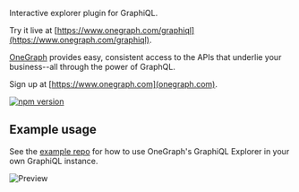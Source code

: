 Interactive explorer plugin for GraphiQL.

Try it live at [https://www.onegraph.com/graphiql](https://www.onegraph.com/graphiql).

[OneGraph](https://www.onegraph.com) provides easy, consistent access to the APIs that underlie your business--all through the power of GraphQL.

Sign up at [https://www.onegraph.com](onegraph.com).

[![npm version](http://img.shields.io/npm/v/graphiql-explorer.svg?style=flat)](https://npmjs.org/package/graphiql-explorer "View this project on npm")


## Example usage

See the [example repo](https://github.com/OneGraph/graphiql-explorer-example) for how to use OneGraph's GraphiQL Explorer in your own GraphiQL instance.

![Preview](https://user-images.githubusercontent.com/476818/51567716-c00dfa00-1e4c-11e9-88f7-6d78b244d534.gif)
